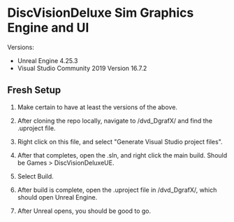 # DiscVisionDeluxe Sim Graphics Engine and UI

Versions: 
- Unreal Engine 4.25.3
- Visual Studio Community 2019 Version 16.7.2

## Fresh Setup

1. Make certain to have at least the versions of the above.

2. After cloning the repo locally, navigate to /dvd_DgrafX/ and find the .uproject file.

3. Right click on this file, and select "Generate Visual Studio project files".

4. After that completes, open the .sln, and right click the main build. Should be Games > DiscVisionDeluxeUE.
5. Select Build.

6. After build is complete, open the .uproject file in /dvd_DgrafX/, which should open Unreal Engine.
7. After Unreal opens, you should be good to go.
